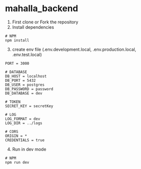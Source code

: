 # mahalla_backend

1. First clone or Fork the repository
2. Install dependencies
```
# NPM
npm install
```
3. create env file (.env.development.local, .env.production.local, .env.test.local)
```# PORT
PORT = 3000

# DATABASE
DB_HOST = localhost
DB_PORT = 5432
DB_USER = postgres
DB_PASSWORD = password
DB_DATABASE = dev

# TOKEN
SECRET_KEY = secretKey

# LOG
LOG_FORMAT = dev
LOG_DIR = ../logs

# CORS
ORIGIN = *
CREDENTIALS = true
```
4. Run in dev mode
```
# NPM
npm run dev
```
